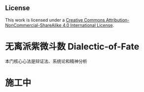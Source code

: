 ## License  
This work is licensed under a [Creative Commons Attribution-NonCommercial-ShareAlike 4.0 International License](http://creativecommons.org/licenses/by-nc-sa/4.0/).  
# 无离派紫微斗数 Dialectic-of-Fate
本门核心心法是辩证法、系统论和精神分析
# 施工中
